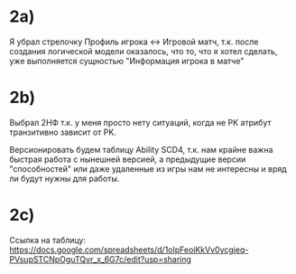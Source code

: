 # 2a)
Я убрал стрелочку Профиль игрока <-> Игровой матч, т.к. после создания логической модели оказалось, что то, что я хотел сделать, уже выполняется сущностью "Информация игрока в матче"
# 2b)
Выбрал 2НФ т.к. у меня просто нету ситуаций, когда не PK атрибут транзитивно зависит от PK. 

Версионировать будем таблицу Ability SCD4, т.к. нам крайне важна быстрая работа с нынешней версией, а предыдущие версии "способностей" или даже удаленные из игры нам не интересны и вряд ли будут нужны для работы. 
# 2c) 
Ссылка на таблицу: https://docs.google.com/spreadsheets/d/1oIpFeoiKkVv0ycgieq-PVsupSTCNpOguTQvr_x_6G7c/edit?usp=sharing
